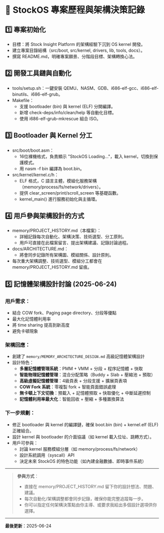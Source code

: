 # 🧠 StockOS 專案歷程與架構決策記錄

## 1️⃣ 專案初始化
- 目標：將 Stock Insight Platform 的架構經驗下沉到 OS kernel 開發。
- 建立專案目錄結構（src/boot, src/kernel, drivers, lib, tools, docs）。
- 撰寫 README.md，明確專案願景、分階段目標、架構轉換心法。

## 2️⃣ 開發工具鏈與自動化
- tools/setup.sh：一鍵安裝 QEMU、NASM、GDB、i686-elf-gcc、i686-elf-binutils、i686-elf-grub。
- Makefile：
  - 支援 bootloader (bin) 與 kernel (ELF) 分開編譯。
  - 新增 check-deps/info/clean/help 等自動化目標。
  - 使用 i686-elf-grub-mkrescue 組合 ISO。

## 3️⃣ Bootloader 與 Kernel 分工
- src/boot/boot.asm：
  - 16位裸機格式，負責顯示 "StockOS Loading..."，載入 kernel，切換到保護模式。
  - 用 nasm -f bin 編譯為 boot.bin。
- src/kernel/kernel.c/h：
  - ELF 格式，C 語言主體，模組化服務架構（memory/process/fs/network/drivers）。
  - 提供 clear_screen/print/scroll_screen 等基礎函數。
  - kernel_main() 進行服務初始化與主循環。

## 4️⃣ 用戶參與架構設計的方式
- memory/PROJECT_HISTORY.md（本檔案）：
  - 詳細記錄每次自動化、架構決策、技術選型、分工原則。
  - 用戶可直接在此檔案留言、提出架構建議、記錄討論過程。
- docs/ARCHITECTURE.md：
  - 將會同步記錄所有架構圖、模組關係、設計原則。
- 每次重大架構調整、技術選型、模組分工都會在 memory/PROJECT_HISTORY.md 留痕。

## 5️⃣ 記憶體架構設計討論 (2025-06-24)

### 用戶需求：
- 結合 COW fork、Paging page directory、分段等優點
- 最大化記憶體利用率
- 將 time sharing 提高到新高度
- 避免卡頓現象

### 架構回應：
- 創建了 `memory/MEMORY_ARCHITECTURE_DESIGN.md` 高級記憶體架構設計
- 設計特色：
  - **多層記憶體管理系統**：PMM + VMM + 分段 + 程序記憶體 + 快取
  - **智能物理記憶體管理**：混合分配策略（Buddy + Slab + 壓縮池 + 預取）
  - **高級虛擬記憶體管理**：4級頁表 + 分段支援 + 擴展頁表項
  - **COW Fork 系統**：零複製 fork + 智能頁面錯誤處理
  - **無卡頓上下文切換**：預載入 + 記憶體預取 + 快取優化 + 中斷延遲控制
  - **記憶體利用率最大化**：智能回收 + 壓縮 + 多種置換算法

### 下一步規劃：
- 修正 bootloader 與 kernel 的編譯鏈，確保 boot.bin (bin) + kernel.elf (ELF) 正確組合。
- 設計 kernel 與 bootloader 的介面協議（如 kernel 載入位址、跳轉方式）。
- 用戶可參與：
  - 討論 kernel 服務模組分層（如 memory/process/fs/network）
  - 設計系統調用（syscall）API
  - 決定未來 StockOS 的特色功能（如內建金融數據、即時事件系統）

---

> **參與方式**：
> - 直接在 memory/PROJECT_HISTORY.md 留下你的設計想法、問題、建議。
> - 每次自動化/架構調整都會同步記錄，確保你能完整追蹤每一步。
> - 你可以指定任何架構決策點由你主導、或要求我給出多個設計選項供你選擇。

---

**最後更新**：2025-06-24 